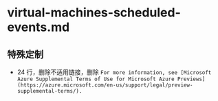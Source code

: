 # virtual-machines-scheduled-events.md

## 特殊定制

* 24 行，删除不适用链接，删除 `For more information, see [Microsoft Azure Supplemental Terms of Use for Microsoft Azure Previews](https://azure.microsoft.com/en-us/support/legal/preview-supplemental-terms/).`
